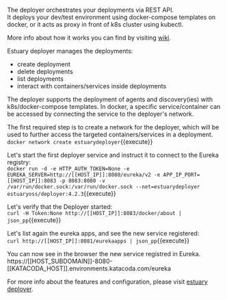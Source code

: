 The deployer orchestrates your deployments via REST API.  
It deploys your dev/test environment using docker-compose templates on docker, or it acts as proxy in front of k8s cluster using kubectl.

More info about how it works you can find by visiting [wiki](https://github.com/estuaryoss/estuary-deployer/wiki).

Estuary deployer manages the deployments:
 - create deployment
 - delete deployments
 - list deployments
 - interact with containers/services inside deployments

The deployer supports the deployment of agents and discovery(ies) with k8s/docker-compose templates.
In docker, a specific service/container can be accessed by connecting the service to the deployer's network.

The first required step is to create a network for the deployer, which will be used to further access the targeted containers/services in a deployment.  
`docker network create estuarydeployer`{{execute}}

Let's start the first deployer service and instruct it to connect to the Eureka registry:  
`docker run -d -e HTTP_AUTH_TOKEN=None -e EUREKA_SERVER=http://[[HOST_IP]]:8080/eureka/v2 -e APP_IP_PORT=[[HOST_IP]]:8083 -p 8083:8080 -v /var/run/docker.sock:/var/run/docker.sock --net=estuarydeployer estuaryoss/deployer:4.2.3`{{execute}}

Let's verify that the Deployer started:  
`curl -H Token:None http://[[HOST_IP]]:8083/docker/about | json_pp`{{execute}} 

Let's list again the eureka apps, and see the new service registered:  
`curl http://[[HOST_IP]]:8081/eurekaapps | json_pp`{{execute}}

You can now see in the browser the new service registred in Eureka.   
https://[[HOST_SUBDOMAIN]]-8080-[[KATACODA_HOST]].environments.katacoda.com/eureka

For more info about the features and configuration, please visit [estuary deployer](https://github.com/estuaryoss/estuary-deployer).
